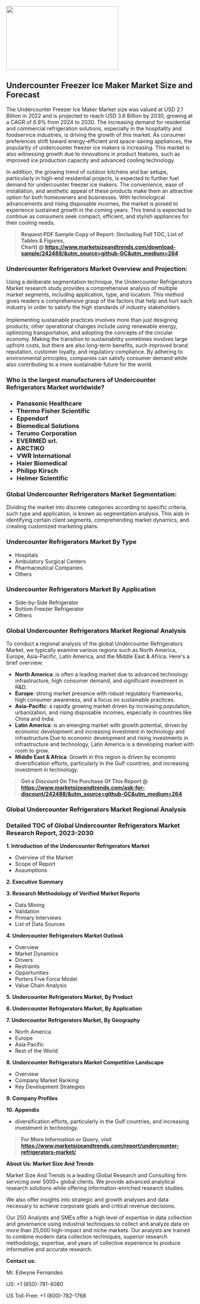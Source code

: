 <p><img class="alignnone size-medium wp-image-20088" src="https://ffe5etoiles.com/wp-content/uploads/2024/12/MST1-300x171.png" alt="" width="300" height="171" /></p><h2>Undercounter Freezer Ice Maker Market Size and Forecast</h2><p>The Undercounter Freezer Ice Maker Market size was valued at USD 2.1 Billion in 2022 and is projected to reach USD 3.6 Billion by 2030, growing at a CAGR of 6.9% from 2024 to 2030. The increasing demand for residential and commercial refrigeration solutions, especially in the hospitality and foodservice industries, is driving the growth of this market. As consumer preferences shift toward energy-efficient and space-saving appliances, the popularity of undercounter freezer ice makers is increasing. This market is also witnessing growth due to innovations in product features, such as improved ice production capacity and advanced cooling technology.</p><p>In addition, the growing trend of outdoor kitchens and bar setups, particularly in high-end residential projects, is expected to further fuel demand for undercounter freezer ice makers. The convenience, ease of installation, and aesthetic appeal of these products make them an attractive option for both homeowners and businesses. With technological advancements and rising disposable incomes, the market is poised to experience sustained growth in the coming years. This trend is expected to continue as consumers seek compact, efficient, and stylish appliances for their cooling needs.</p></p><blockquote id="" class=""><strong>Request PDF Sample Copy of Report: (Including Full TOC, List of Tables &amp; Figures, Chart)&nbsp;@&nbsp;<strong><a href="https://www.marketsizeandtrends.com/download-sample/242488/&utm_source=github-GC&utm_medium=264" target="_blank">https://www.marketsizeandtrends.com/download-sample/242488/&utm_source=github-GC&utm_medium=264</a></strong></strong></blockquote><h3 id="" class="">Undercounter Refrigerators Market&nbsp;Overview and Projection:</h3><p id="" class="">Using a deliberate segmentation technique, the Undercounter Refrigerators Market research study provides a comprehensive analysis of multiple market segments, including application, type, and location. This method gives readers a comprehensive grasp of the factors that help and hurt each industry in order to satisfy the high standards of industry stakeholders. <br /> <br />Implementing sustainable practices involves more than just designing products; other operational changes include using renewable energy, optimizing transportation, and adopting the concepts of the circular economy. Making the transition to sustainability sometimes involves large upfront costs, but there are also long-term benefits, such improved brand reputation, customer loyalty, and regulatory compliance. By adhering to environmental principles, companies can satisfy consumer demand while also contributing to a more sustainable future for the world.</p><h3 id="" class="">Who is the largest manufacturers of&nbsp;Undercounter Refrigerators Market worldwide?</h3><h3 class=""><p><ul><li>Panasonic Healthcare </li><li> Thermo Fisher Scientific </li><li> Eppendorf </li><li> Biomedical Solutions </li><li> Terumo Corporation </li><li> EVERMED srl. </li><li> ARCTIKO </li><li> VWR International </li><li> Haier Biomedical </li><li> Philipp Kirsch </li><li> Helmer Scientific</li></ul></p></h3><h3 id="" class="">Global&nbsp;Undercounter Refrigerators Market Segmentation:</h3><p id="" class="">Dividing the market into discrete categories according to specific criteria, such type and application, is known as segmentation analysis. This aids in identifying certain client segments, comprehending market dynamics, and creating customized marketing plans.</p><h3 id="" class="">Undercounter Refrigerators Market&nbsp;By Type</h3><p><p><ul><li>Hospitals</li><li> Ambulatory Surgical Centers</li><li> Pharmaceutical Companies</li><li> Others</p></li></ul></p></p><h3 id="" class="">Undercounter Refrigerators Market&nbsp;By Application</h3><p class=""><p><ul><li>Side-by-Side Refrigerator</li><li> Bottom Freezer Refrigerator</li><li> Others</li></ul></p></p><h3 id="" class="">Global Undercounter Refrigerators Market Regional Analysis</h3><p id="" class="">To conduct a regional analysis of the global Undercounter Refrigerators Market, we typically examine various regions such as North America, Europe, Asia-Pacific, Latin America, and the Middle East &amp; Africa. Here's a brief overview:</p><ul><li><strong>North America</strong>: is often a leading market due to advanced technology infrastructure, high consumer demand, and significant investment in R&amp;D.</li><li><strong>Europe</strong>: strong market presence with robust regulatory frameworks, high consumer awareness, and a focus on sustainable practices.</li><li><strong>Asia-Pacific</strong>: a rapidly growing market driven by increasing population, urbanization, and rising disposable incomes, especially in countries like China and India.</li><li><strong>Latin America</strong>: is an emerging market with growth potential, driven by economic development and increasing investment in technology and infrastructure.Due to economic development and rising investments in infrastructure and technology, Latin America is a developing market with room to grow.</li><li><strong>Middle East &amp; Africa</strong>: Growth in this region is driven by economic diversification efforts, particularly in the Gulf countries, and increasing investment in technology.</li></ul><blockquote id="" class=""><strong>Get a Discount On The Purchase Of This Report @ <strong><a href="https://www.marketsizeandtrends.com/ask-for-discount/242488/&utm_source=github-GC&utm_medium=264" target="_blank">https://www.marketsizeandtrends.com/ask-for-discount/242488/&utm_source=github-GC&utm_medium=264</a></strong></strong></blockquote><h3 id="" class="">Global Undercounter Refrigerators Market Regional Analysis</h3><h3 id="" class="">Detailed TOC of Global Undercounter Refrigerators Market Research Report, 2023-2030</h3><p id="" class=""><strong>1. Introduction of the Undercounter Refrigerators Market</strong></p><ul><li>Overview of the Market</li><li>Scope of Report</li><li>Assumptions</li></ul><p id="" class=""><strong>2. Executive Summary</strong></p><p id="" class=""><strong>3. Research Methodology of Verified Market Reports</strong></p><ul><li>Data Mining</li><li>Validation</li><li>Primary Interviews</li><li>List of Data Sources</li></ul><p id="" class=""><strong>4. Undercounter Refrigerators Market Outlook</strong></p><ul><li>Overview</li><li>Market Dynamics</li><li>Drivers</li><li>Restraints</li><li>Opportunities</li><li>Porters Five Force Model</li><li>Value Chain Analysis</li></ul><p id="" class=""><strong>5. Undercounter Refrigerators Market, By Product</strong></p><p id="" class=""><strong>6. Undercounter Refrigerators Market, By Application</strong></p><p id="" class=""><strong>7. Undercounter Refrigerators Market, By Geography</strong></p><ul><li>North America</li><li>Europe</li><li>Asia Pacific</li><li>Rest of the World</li></ul><p id="" class=""><strong>8. Undercounter Refrigerators Market Competitive Landscape</strong></p><ul><li>Overview</li><li>Company Market Ranking</li><li>Key Development Strategies</li></ul><p id="" class=""><strong>9. Company Profiles</strong></p><p id="" class=""><strong>10. Appendix</strong></p><ul><li>diversification efforts, particularly in the Gulf countries, and increasing investment in technology.</li></ul><blockquote id="" class=""><strong>For More Information or Query, visit <strong><strong><a href="https://www.marketsizeandtrends.com/report/undercounter-refrigerators-market/" target="_blank">https://www.marketsizeandtrends.com/report/undercounter-refrigerators-market/</a></strong></strong></strong></blockquote><p id="" class=""><strong>About Us: Market Size And Trends</strong></p><p id="" class="">Market Size And Trends is a leading Global Research and Consulting firm servicing over 5000+ global clients. We provide advanced analytical research solutions while offering information-enriched research studies.</p><p id="" class="">We also offer insights into strategic and growth analyses and data necessary to achieve corporate goals and critical revenue decisions.</p><p id="" class="">Our 250 Analysts and SMEs offer a high level of expertise in data collection and governance using industrial techniques to collect and analyze data on more than 25,000 high-impact and niche markets. Our analysts are trained to combine modern data collection techniques, superior research methodology, expertise, and years of collective experience to produce informative and accurate research.</p><p id="" class=""><strong>Contact us:</strong></p><p id="" class="">Mr. Edwyne Fernandes</p><p id="" class="">US: +1 (650)-781-4080</p><p id="" class="">US Toll-Free: +1 (800)-782-1768</p>
